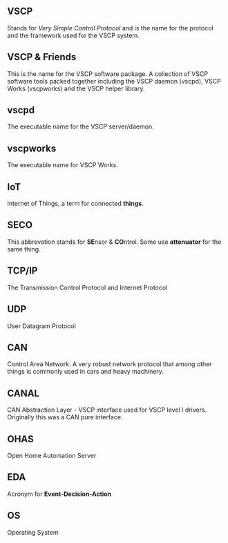 ## VSCP
Stands for *Very Simple Control Protocol* and is the name for the protocol and the framework used for the VSCP system.

## VSCP & Friends
This is the name for the VSCP software package. A collection of VSCP software tools packed together including the VSCP daemon (vscpd), VSCP Works (vscpworks) and the VSCP helper library.

## vscpd
The executable name for the VSCP server/daemon.

## vscpworks
The executable name for VSCP Works.

## IoT
Internet of Things, a term for connected **things**. 

## SECO 
This abbrevation stands for **SE**nsor & **CO**ntrol. Some use **attenuator** for the same thing.

## TCP/IP
The Transmission Control Protocol and Internet Protocol

## UDP
User Datagram Protocol

## CAN
Control Area Network. A very robust network protocol that among other things is commonly used in cars and heavy machinery.

## CANAL
CAN Abstraction Layer - VSCP interface used for VSCP level I drivers. Originally this was a CAN pure interface.

## OHAS
Open Home Automation Server

## EDA
Acronym for **Event-Decision-Action**

## OS
Operating System
